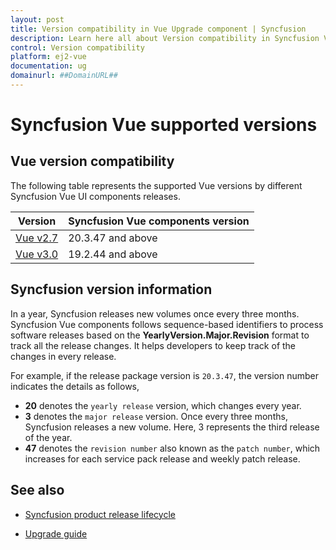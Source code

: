 ```yaml
---
layout: post
title: Version compatibility in Vue Upgrade component | Syncfusion
description: Learn here all about Version compatibility in Syncfusion Vue Upgrade component of Syncfusion Essential JS 2 and more.
control: Version compatibility 
platform: ej2-vue
documentation: ug
domainurl: ##DomainURL##
---
```


# Syncfusion Vue supported versions

## Vue version compatibility

The following table represents the supported Vue versions by different Syncfusion Vue UI components releases.

| Version | Syncfusion Vue components version |
| ------------- | ------------- |
|[Vue v2.7](https://blog.vuejs.org/posts/vue-2-7-naruto.html) | 20.3.47 and above |
|[Vue v3.0](https://blog.vuejs.org/posts/vue-3-as-the-new-default.html) | 19.2.44 and above |

## Syncfusion version information

In a year, Syncfusion releases new volumes once every three months. Syncfusion Vue components follows sequence-based identifiers to process software releases based on the **YearlyVersion.Major.Revision** format to track all the release changes. It helps developers to keep track of the changes in every release.

For example, if the release package version is `20.3.47`, the version number indicates the details as follows,

* **20** denotes the `yearly release` version, which changes every year.
* **3** denotes the `major release` version. Once every three months, Syncfusion releases a new volume. Here, 3 represents the third release of the year.
* **47** denotes the `revision number` also known as the `patch number`, which increases for each service pack release and weekly patch release.

## See also

* [Syncfusion product release lifecycle](https://www.syncfusion.com/support/product-lifecycle/estudio)

* [Upgrade guide](https://help.syncfusion.com/upgrade-guide/vue-ui-components)
